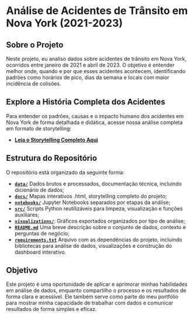 # Análise de Acidentes de Trânsito em Nova York (2021-2023)

## Sobre o Projeto

Neste projeto, eu analiso dados sobre acidentes de trânsito em Nova York, ocorridos entre janeiro de 2021 e abril de 2023. O objetivo é entender melhor onde, quando e por que esses acidentes acontecem, identificando padrões como horários de pico, dias da semana e locais com maior incidência de colisões.

## Explore a História Completa dos Acidentes

Para entender os padrões, causas e o impacto humano dos acidentes em Nova York de forma detalhada e didática, acesse nossa análise completa em formato de storytelling:

- **[Leia o Storytelling Completo Aqui](storytelling.md)**

## Estrutura do Repositório

O repositório está organizado da seguinte forma:

- [**`data/`**](./data/) Dados brutos e processados, documentação técnica, incluindo dicionário de dados;
- [**`docs/`**](./docs/) Mapas interativos .html, storytelling completo do projeto;
- [**`notebooks/`**](./notebooks/) Jupyter Notebooks separados por etapas da análise;
- [**`src/`**](./src/) Scripts Python reutilizáveis para limpeza, visualização e funções auxiliares;
- [**`visualizations/`**](./visualizations/): Gráficos exportados organizados por tipo de análise;
- [**`README.md`**](./README.md) Uma breve descrição sobre o conjunto de dados, contexto e perguntas de negócio;
- [**`requirements.txt`**](./requirements.txt) Arquivo com as dependências do projeto, incluindo bibliotecas para análise de dados, visualizações e construção do dashboard interativo.

## Objetivo

Este projeto é uma oportunidade de aplicar e aprimorar minhas habilidades em análise de dados, enquanto compartilho o processo e os resultados de forma clara e acessível. Ele também serve como parte do meu portfólio para mostrar minha capacidade de trabalhar com dados e comunicar resultados de forma simples e eficaz.
